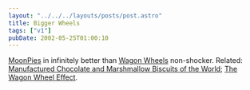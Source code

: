 ```yaml
---
layout: "../../../layouts/posts/post.astro"
title: Bigger Wheels
tags: ["v1"]
pubDate: 2002-05-25T01:00:10
---
```


[MoonPies][1] in infinitely better than [Wagon Wheels][2] non-shocker. Related: [Manufactured Chocolate and Marshmallow Biscuits of the World][3]; [The Wagon Wheel Effect][4].

[1]: http://www.moonpie.com/ "official MoonPie website"
[2]: http://www.wagonwheels.co.uk/ "official Wagon Wheels website"
[3]: http://www.bbc.co.uk/dna/h2g2/alabaster/A591293 "Manufactured Chocolate and Marshmallow Biscuits of the World on H2G2"
[4]: http://www.bbc.co.uk/dna/h2g2/alabaster/A244919 "The Wagon Wheel Effect on H2G2"
